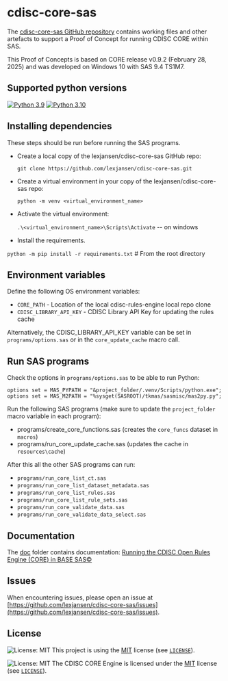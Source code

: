 # cdisc-core-sas

The [cdisc-core-sas GitHub repository](https://github.com/lexjansen/cdisc-core-sas) contains working files and other artefacts to support a Proof of Concept for running CDISC CORE within SAS.

This Proof of Concepts is based on CORE release v0.9.2 (February 28, 2025) and was developed on Windows 10 with SAS 9.4 TS1M7.

## Supported python versions

[![Python 3.9](https://img.shields.io/badge/python-3.9-green.svg)](https://www.python.org/downloads/release/python-390)
[![Python 3.10](https://img.shields.io/badge/python-3.10-blue.svg)](https://www.python.org/downloads/release/python-310)

## Installing dependencies

These steps should be run before running the SAS programs.

- Create a local copy of the lexjansen/cdisc-core-sas GitHub repo:

  `git clone https://github.com/lexjansen/cdisc-core-sas.git`

- Create a virtual environment in your copy of the lexjansen/cdisc-core-sas repo:

  `python -m venv <virtual_environment_name>`
- Activate the virtual environment:

  `.\<virtual_environment_name>\Scripts\Activate` -- on windows

- Install the requirements.

`python -m pip install -r requirements.txt` # From the root directory

## Environment variables

Define the following OS environment variables:

- `CORE_PATH` - Location of the local cdisc-rules-engine local repo clone
- `CDISC_LIBRARY_API_KEY` - CDISC Library API Key for updating the rules cache

Alternatively, the CDISC_LIBRARY_API_KEY variable can be set in `programs/options.sas` or in the `core_update_cache` macro call.

## Run SAS programs

Check the options in `programs/options.sas` to be able to run Python:

```SAS
options set = MAS_PYPATH = "&project_folder/.venv/Scripts/python.exe";
options set = MAS_M2PATH = "%sysget(SASROOT)/tkmas/sasmisc/mas2py.py";
```

Run the following SAS programs (make sure to update the `project_folder` macro variable in each program):

- programs/create_core_functions.sas (creates the `core_funcs` dataset in `macros`)
- programs/run_core_update_cache.sas (updates the cache in `resources\cache`)

After this all the other SAS programs can run:

- `programs/run_core_list_ct.sas`
- `programs/run_core_list_dataset_metadata.sas`
- `programs/run_core_list_rules.sas`
- `programs/run_core_list_rule_sets.sas`
- `programs/run_core_validate_data.sas`
- `programs/run_core_validate_data_select.sas`

## Documentation

  The [doc](https://github.com/lexjansen/cdisc-core-sas/tree/main/doc) folder contains documentation: [Running the CDISC Open Rules Engine (CORE) in BASE SAS©](doc/cdisc-core-sas.pdf)

## Issues

When encountering issues, please open an issue at [https://github.com/lexjansen/cdisc-core-sas/issues](https://github.com/lexjansen/cdisc-core-sas/issues).

## License

![License: MIT](https://img.shields.io/badge/License-MIT-blue.svg)
This project is using the [MIT](http://www.opensource.org/licenses/MIT "The MIT License | Open Source Initiative") license (see [`LICENSE`](LICENSE)).

![License: MIT](https://img.shields.io/badge/License-MIT-blue.svg)
The CDISC CORE Engine is licensed under the [MIT](http://www.opensource.org/licenses/MIT "The MIT License | Open Source Initiative") license (see [`LICENSE`](LICENSE-CDISC_RULES_ENGINE)).
